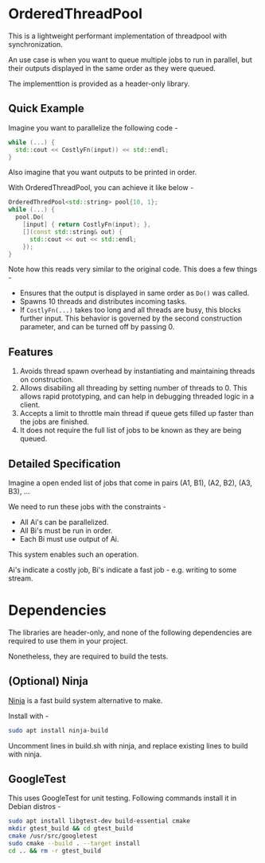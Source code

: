 # OrderedThreadPool

This is a lightweight performant implementation of threadpool with
synchronization.

An use case is when you want to queue multiple jobs to run in parallel, but
their outputs displayed in the same order as they were queued.

The implementtion is provided as a header-only library.

## Quick Example
Imagine you want to parallelize the following code -

```c++
while (...) {
  std::cout << CostlyFn(input)) << std::endl;
}
```

Also imagine that you want outputs to be printed in order.

With OrderedThreadPool, you can achieve it like below -

```c++
OrderedThredPool<std::string> pool{10, 1};
while (...) {
  pool.Do(
    [input] { return CostlyFn(input); },
    [](const std::string& out) {
      std::cout << out << std::endl;
    });
}
```

Note how this reads very similar to the original code. This does a few things -
* Ensures that the output is displayed in same order as `Do()` was called.
* Spawns 10 threads and distributes incoming tasks.
* If `CostlyFn(...)` takes too long and all threads are busy, this blocks
  further input. This behavior is governed by the second construction parameter,
  and can be turned off by passing 0.

## Features

1. Avoids thread spawn overhead by instantiating and maintaining threads on
   construction.
2. Allows disabiling all threading by setting number of threads to 0. This
   allows rapid prototyping, and can help in debugging threaded logic in a
   client.
3. Accepts a limit to throttle main thread if queue gets filled up faster than
   the jobs are finished.
4. It does not require the full list of jobs to be known as they are being
   queued.

## Detailed Specification

Imagine a open ended list of jobs that come in pairs (A1, B1), (A2, B2), (A3,
B3), ...

We need to run these jobs with the constraints -
* All Ai's can be parallelized.
* All Bi's must be run in order.
* Each Bi must use output of Ai.

This system enables such an operation.

Ai's indicate a costly job, Bi's indicate a fast job - e.g. writing to some
stream.

# Dependencies

The libraries are header-only, and none of the following dependencies are
required to use them in your project.

Nonetheless, they are required to build the tests.

## (Optional) Ninja

[Ninja](https://ninja-build.org/) is a fast build system alternative to make.

Install with -
```bash
sudo apt install ninja-build
```

Uncomment lines in build.sh with ninja, and replace existing lines to build with
ninja.

## GoogleTest

This uses GoogleTest for unit testing. Following commands install it in Debian
distros -

```bash
sudo apt install libgtest-dev build-essential cmake
mkdir gtest_build && cd gtest_build
cmake /usr/src/googletest
sudo cmake --build . --target install
cd .. && rm -r gtest_build
```
